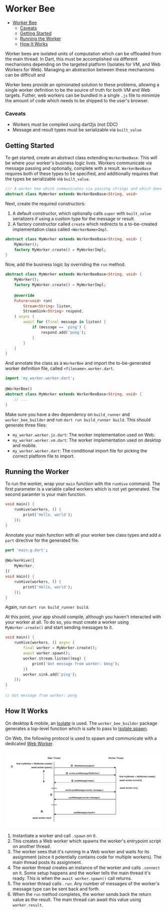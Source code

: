 # Worker Bee

- [Worker Bee](#worker-bee)
    - [Caveats](#caveats)
  - [Getting Started](#getting-started)
  - [Running the Worker](#running-the-worker)
  - [How It Works](#how-it-works)

Worker bees are isolated units of computation which can be offloaded from the main thread. In Dart, this must be accomplished via different mechanisms depending on the targeted platform (Isolates for VM, and Web Workers for Web). Managing an abstraction between these mechanisms can be difficult and 

Worker bees provide an opinionated solution to these problems, allowing a single worker definition to be the source of truth for both VM and Web targets. Futher, web workers can be bundled in a single `.js` file to minimize the amount of code which needs to be shipped to the user's browser.

### Caveats
- Workers must be compiled using dart2js (not DDC)
- Message and result types must be serializable via `built_value`

## Getting Started

To get started, create an abstract class extending `WorkerBeeBase`. This will be where your worker's business logic lives. Workers communicate via message passing and optionally, complete with a result. `WorkerBeeBase` requires both of these types to be specified, and additionally requires that the types be serializable via `built_value`.

```dart
/// A worker bee which communicates via passing strings and which does not have a result type.
abstract class MyWorker extends WorkerBeeBase<String, void>
```

Next, create the required constructors:
1. A default constructor, which optionally calls `super` with `built_value` serializers if using a custom type for the message or result.
2. A factory constructor called `create` which redirects to a to-be-created implementation class called `<WorkerName>Impl`.

```dart
abstract class MyWorker extends WorkerBeeBase<String, void> {
    MyWorker();
    factory MyWorker.create() = MyWorkerImpl;
}
```

Now, add the business logic by overriding the `run` method.

```dart
abstract class MyWorker extends WorkerBeeBase<String, void> {
    MyWorker();
    factory MyWorker.create() = MyWorkerImpl;

    @override
    Future<void> run(
        Stream<String> listen,
        StreamSink<String> respond,
    ) async {
        await for (final message in listen) {
            if (message == 'ping') {
                respond.add('pong');
            }
        }
    }
}
```

And annotate the class as a `WorkerBee` and import the to-be-generated worker definition file, called `<filename>.worker.dart`.

```dart
import 'my_worker.worker.dart';

@WorkerBee()
abstract class MyWorker extends WorkerBeeBase<String, void> {
    // ...
}
```

Make sure you have a dev dependency on `build_runner` and `worker_bee_builder` and run `dart run build_runner build`. This should generate three files:
- `my_worker.worker.js.dart`: The worker implementation used on Web.
- `my_worker.worker.vm.dart`: The worker implementation used on desktop and mobile.
- `my_worker.worker.dart`: The conditional import file for picking the correct platform file to import.

## Running the Worker

To run the worker, wrap your `main` function with the `runHive` command. The first parameter is a variable called workers which is not yet generated. The second paramter is your main function.

```dart
void main() {
    runHive(workers, () {
        print('Hello, world');
    });
}
```

Annotate your main function with all your worker bee class types and add a `part` directive for the generated file.

```dart
part 'main.g.dart';

@WorkerHive([
    MyWorker,
])
void main() {
    runHive(workers, () {
        print('Hello, world');
    });
}
```

Again, run `dart run build_runner build`.

At this point, your app should compile, although you haven't interacted with your worker at all. To do so, you must create a worker using `MyWorker.create()` and start sending messages to it.

```dart
void main() {
    runHive(workers, () async {
        final worker = MyWorker.create();
        await worker.spawn();
        worker.stream.listen((msg) {
            print('Got message from worker: $msg');
        })
        worker.sink.add('ping');
    });
}

// Got message from worker: pong
```

## How It Works

On desktop & mobile, an [Isolate](https://api.dart.dev/stable/dart-isolate/Isolate-class.html) is used. The `worker_bee_builder` package generates a top-level function which is safe to pass to [Isolate.spawn](https://api.dart.dev/stable/dart-isolate/Isolate/spawn.html).

On Web, the following protocol is used to spawn and communicate with a dedicated [Web Worker](https://developer.mozilla.org/en-US/docs/Web/API/Web_Workers_API).

![Web Worker Protocol diagram](/docs/worker.png)

1. Instantiate a worker and call `.spawn` on it.
2. This creates a Web worker which spawns the worker's entrypoint script on another thread.
3. The worker sees that it's running in a Web worker and waits for its assignment (since it potentially contains code for multiple workers). The main thread posts its assignment.
4. The worker thread creates an instance of the worker and calls `.connect` on it. Some setup happens and the worker tells the main thread it's ready. This is when the `await worker.spawn()` call returns.
5. The worker thread calls `.run`. Any number of messages of the worker's message type can be sent back and forth.
6. When the `run` method completes, the worker sends back the return value as the result. The main thread can await this value using `worker.result`.
